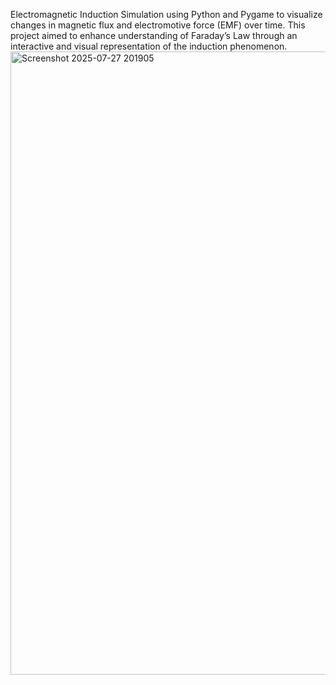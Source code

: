 Electromagnetic Induction Simulation using Python and Pygame to visualize changes in magnetic flux and electromotive force (EMF) over time. This project aimed to enhance understanding of Faraday’s Law through an interactive and visual representation of the induction phenomenon.
<img width="1870" height="997" alt="Screenshot 2025-07-27 201905" src="https://github.com/user-attachments/assets/5fed711f-b434-4691-a196-4361e52cdf22" />
